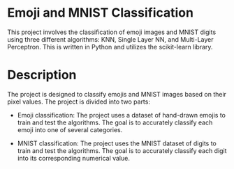 # Emoji and MNIST Classification
This project involves the classification of emoji images and MNIST digits using three different algorithms: KNN, Single Layer NN, and Multi-Layer Perceptron. This is written in Python and utilizes the scikit-learn library.

# Description
The project is designed to classify emojis and MNIST images based on their pixel values. The project is divided into two parts:

- Emoji classification: The project uses a dataset of hand-drawn emojis to train and test the algorithms. The goal is to accurately classify each emoji into one of several categories.

- MNIST classification: The project uses the MNIST dataset of digits to train and test the algorithms. The goal is to accurately classify each digit into its corresponding numerical value.
